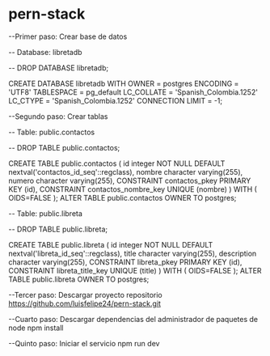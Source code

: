 # pern-stack

--Primer paso: Crear base de datos


-- Database: libretadb

-- DROP DATABASE libretadb;

CREATE DATABASE libretadb
  WITH OWNER = postgres
       ENCODING = 'UTF8'
       TABLESPACE = pg_default
       LC_COLLATE = 'Spanish_Colombia.1252'
       LC_CTYPE = 'Spanish_Colombia.1252'
       CONNECTION LIMIT = -1;

--Segundo paso: Crear tablas


-- Table: public.contactos

-- DROP TABLE public.contactos;

CREATE TABLE public.contactos
(
  id integer NOT NULL DEFAULT nextval('contactos_id_seq'::regclass),
  nombre character varying(255),
  numero character varying(255),
  CONSTRAINT contactos_pkey PRIMARY KEY (id),
  CONSTRAINT contactos_nombre_key UNIQUE (nombre)
)
WITH (
  OIDS=FALSE
);
ALTER TABLE public.contactos
  OWNER TO postgres;


-- Table: public.libreta

-- DROP TABLE public.libreta;

CREATE TABLE public.libreta
(
  id integer NOT NULL DEFAULT nextval('libreta_id_seq'::regclass),
  title character varying(255),
  description character varying(255),
  CONSTRAINT libreta_pkey PRIMARY KEY (id),
  CONSTRAINT libreta_title_key UNIQUE (title)
)
WITH (
  OIDS=FALSE
);
ALTER TABLE public.libreta
  OWNER TO postgres;


--Tercer paso: Descargar proyecto repositorio
https://github.com/luisfelipe24/pern-stack.git

--Cuarto paso: Descargar dependencias del administrador de paquetes de node
npm install

--Quinto paso: Iniciar el servicio
npm run dev